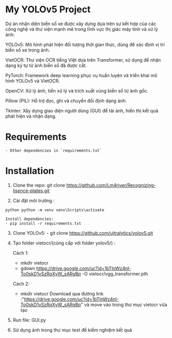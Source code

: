 # My YOLOv5 Project

Dự án nhận diện biển số xe được xây dựng dựa trên sự kết hợp của các công nghệ và thư viện mạnh mẽ trong lĩnh vực thị giác máy tính và xử lý ảnh:

YOLOv5: Mô hình phát hiện đối tượng thời gian thực, dùng để xác định vị trí biển số xe trong ảnh.

VietOCR: Thư viện OCR tiếng Việt dựa trên Transformer, sử dụng để nhận dạng ký tự từ ảnh biển số đã được cắt.

PyTorch: Framework deep learning phục vụ huấn luyện và triển khai mô hình YOLOv5 và VietOCR.

OpenCV: Xử lý ảnh, tiền xử lý và trích xuất vùng biển số từ ảnh gốc.

Pillow (PIL): Hỗ trợ đọc, ghi và chuyển đổi định dạng ảnh.

Tkinter: Xây dựng giao diện người dùng (GUI) để tải ảnh, hiển thị kết quả phát hiện và nhận dạng.



# Requirements

    - Other dependencies in `requirements.txt`

# Installation

1. Clone the repo:  git clone https://github.com/Lm4river/Recognizing-lisence-plates.git 

2. Cài đặt môi trường :

 ```python python -m venv venv\Scripts\activate  ``` 

    Install dependencies:
    - pip install -r requirements.txt

3. Clone YOLOv5:  - git clone https://github.com/ultralytics/yolov5.git

4. Tạo folder vietocr/(cùng cấp với folder yolov5/) :

    Cách 1:
    - mkdir vietocr
    - gdown https://drive.google.com/uc?id=1bTInWz4nI-To0skD1vSzRqXyW_sARgBp -O vietocr/vgg_transformer.pth

    Cách 2:
    - mkdir vietocr
    Download qua đường link :"https://drive.google.com/uc?id=1bTInWz4nI-To0skD1vSzRqXyW_sARgBp" và move vào trong thư mục vietocr vừa tạo

5. Run file:  GUI.py

6. Sử dụng ảnh trong thư mục test để kiểm nghiệm kết quả 